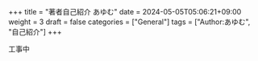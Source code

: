 +++
title = "著者自己紹介 あゆむ"
date = 2024-05-05T05:06:21+09:00
weight = 3
draft = false
categories = ["General"]
tags = ["Author:あゆむ", "自己紹介"]
+++

工事中
